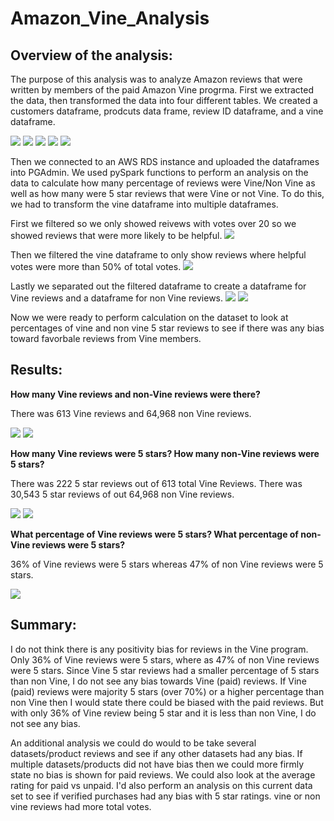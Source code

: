 # Amazon_Vine_Analysis

## Overview of the analysis: 

The purpose of this analysis was to analyze Amazon reviews that were written by members of the paid Amazon Vine progrma. First we extracted the data, then transformed the data into four different tables. We created a customers dataframe, prodcuts data frame, review ID dataframe, and a vine dataframe. 

![](create_dataframe.PNG)
![](customer_dataframe.PNG)
![](products_dataframe.PNG)
![](review_dataframe.PNG)
![](vine_dataframe.PNG)

Then we connected to an AWS RDS instance and uploaded the dataframes into PGAdmin. We used pySpark functions to perform an analysis on the data to calculate how many percentage of reviews were Vine/Non Vine as well as how many were 5 star reviews that were Vine or not Vine. To do this, we had to transform the vine dataframe into multiple dataframes. 

First we filtered so we only showed reivews with votes over 20 so we showed reviews that were more likely to be helpful. 
![](vine_votes.PNG)

Then we filtered the vine dataframe to only show reviews where helpful votes were more than 50% of total votes. 
![](votes_filtered.PNG)

Lastly we separated out the filtered dataframe to create a dataframe for Vine reviews and a dataframe for non Vine reviews.
![](vine_yes.PNG)
![](vine_no.PNG)

Now we were ready to perform calculation on the dataset to look at percentages of vine and non vine 5 star reviews to see if there was any bias toward favorbale reviews from Vine members.


## Results: 

**How many Vine reviews and non-Vine reviews were there?**

There was 613 Vine reviews and 64,968 non Vine reviews.

![](vine_total_reviews.PNG)
![](non_vine_reviews.PNG)


**How many Vine reviews were 5 stars? How many non-Vine reviews were 5 stars?**

There was 222 5 star reviews out of 613 total Vine Reviews. There was 30,543 5 star reviews of out 64,968 non Vine reviews.

![](vine_fivestar_reviews.PNG)
![](non_vine_5star_reviews.PNG)


**What percentage of Vine reviews were 5 stars? What percentage of non-Vine reviews were 5 stars?**

36% of Vine reviews were 5 stars whereas 47% of non Vine reviews were 5 stars.

![](percent_reviews.PNG)



## Summary: 

I do not think there is any positivity bias for reviews in the Vine program.  Only 36% of Vine reviews were 5 stars, where as 47% of non Vine reviews were 5 stars. Since Vine 5 star reviews had a smaller percentage of 5 stars than non Vine, I do not see any bias towards Vine (paid) reviews. If Vine (paid) reviews were majority 5 stars (over 70%) or a higher percentage than non Vine then I would state there could be biased with the paid reviews. But with only 36% of Vine review being 5 star and it is less than non Vine, I do not see any bias.  

An additional analysis we could do would to be take several datasets/product reviews and see if any other datasets had any bias. If multiple datasets/products did not have bias then we could more firmly state no bias is shown for paid reviews. We could also look at the average rating for paid vs unpaid.  I'd also perform an analysis on this current data set to see if verified purchases had any bias with 5 star ratings. vine or non vine reviews had more total votes. 
